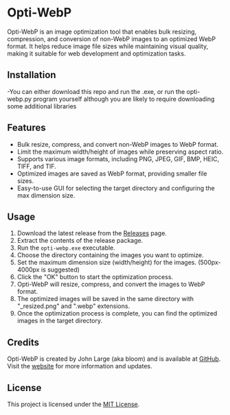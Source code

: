 # Opti-WebP

Opti-WebP is an image optimization tool that enables bulk resizing, compression, and conversion of non-WebP 
images to an optimized WebP format. It helps reduce image file sizes while maintaining visual quality, making 
it suitable for web development and optimization tasks.

## Installation

-You can either download this repo and run the .exe, or run the opti-webp.py program yourself although you 
are likely to require downloading some additional libraries

## Features

- Bulk resize, compress, and convert non-WebP images to WebP format.
- Limit the maximum width/height of images while preserving aspect ratio.
- Supports various image formats, including PNG, JPEG, GIF, BMP, HEIC, TIFF, and TIF.
- Optimized images are saved as WebP format, providing smaller file sizes.
- Easy-to-use GUI for selecting the target directory and configuring the max dimension size.

## Usage

1. Download the latest release from the [Releases](https://github.com/your-username/opti-webp/releases) page.
2. Extract the contents of the release package.
3. Run the `opti-webp.exe` executable.
4. Choose the directory containing the images you want to optimize.
5. Set the maximum dimension size (width/height) for the images. (500px-4000px is suggested)
6. Click the "OK" button to start the optimization process.
7. Opti-WebP will resize, compress, and convert the images to WebP format.
8. The optimized images will be saved in the same directory with "_resized.png" and ".webp" extensions.
9. Once the optimization process is complete, you can find the optimized images in the target directory.

## Credits

Opti-WebP is created by John Large (aka bloom) and is available at [GitHub](https://github.com/your-username/opti-webp). 
Visit the [website](https://studiobloom.xyz) for more information and updates.


## License

This project is licensed under the [MIT License](LICENSE).
